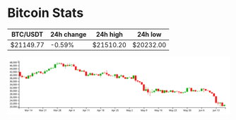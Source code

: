 # Bitcoin Stats

BTC/USDT|24h change|24h high|24h low|
|---|---|---|---|
|$21149.77|-0.59%|$21510.20|$20232.00|

<img src="./chart.svg">

